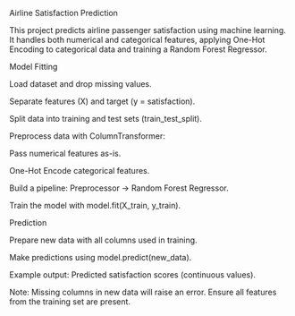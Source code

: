 Airline Satisfaction Prediction

This project predicts airline passenger satisfaction using machine learning. It handles both numerical and categorical features, applying One-Hot Encoding to categorical data and training a Random Forest Regressor.

Model Fitting

Load dataset and drop missing values.

Separate features (X) and target (y = satisfaction).

Split data into training and test sets (train_test_split).

Preprocess data with ColumnTransformer:

Pass numerical features as-is.

One-Hot Encode categorical features.

Build a pipeline: Preprocessor → Random Forest Regressor.

Train the model with model.fit(X_train, y_train).

Prediction

Prepare new data with all columns used in training.

Make predictions using model.predict(new_data).

Example output: Predicted satisfaction scores (continuous values).

Note: Missing columns in new data will raise an error. Ensure all features from the training set are present.
